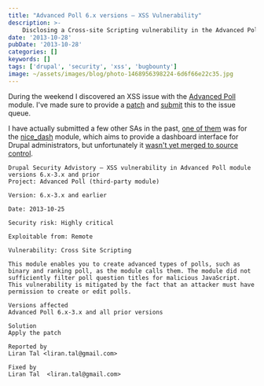 ```yaml
---
title: "Advanced Poll 6.x versions – XSS Vulnerability"
description: >-
    Disclosing a Cross-site Scripting vulnerability in the Advanced Poll module for Drupal.
date: '2013-10-28'
pubDate: '2013-10-28'
categories: []
keywords: []
tags: ['drupal', 'security', 'xss', 'bugbounty']
image: ~/assets/images/blog/photo-1468956398224-6d6f66e22c35.jpg
---
```


During the weekend I discovered an XSS issue with the  [Advanced Poll](https://drupal.org/project/advpoll)  module. I've made sure to provide a [patch](https://drupal.org/files/advanced_poll-xss_issue-2121459-1.patch) and [submit](https://drupal.org/node/2121459#comment-8004705)  this to the issue queue.

I have actually submitted a few other SAs in the past, [one of them](http://security.drupal.org/node/75123) was for the [nice_dash](http://drupal.org/project/nice_dash)  module, which aims to provide a dashboard interface for Drupal administrators, but unfortunately it [wasn't yet merged to source control](https://drupal.org/node/1650720).

```
Drupal Security Advistory – XSS vulnerability in Advanced Poll module versions 6.x-3.x and prior
Project: Advanced Poll (third-party module)

Version: 6.x-3.x and earlier

Date: 2013-10-25

Security risk: Highly critical

Exploitable from: Remote

Vulnerability: Cross Site Scripting 

This module enables you to create advanced types of polls, such as binary and ranking poll, as the module calls them. The module did not sufficiently filter poll question titles for malicious JavaScript. This vulnerability is mitigated by the fact that an attacker must have permission to create or edit polls.

Versions affected
Advanced Poll 6.x-3.x and all prior versions

Solution
Apply the patch

Reported by
Liran Tal <liran.tal@gmail.com>

Fixed by
Liran Tal  <liran.tal@gmail.com>
```